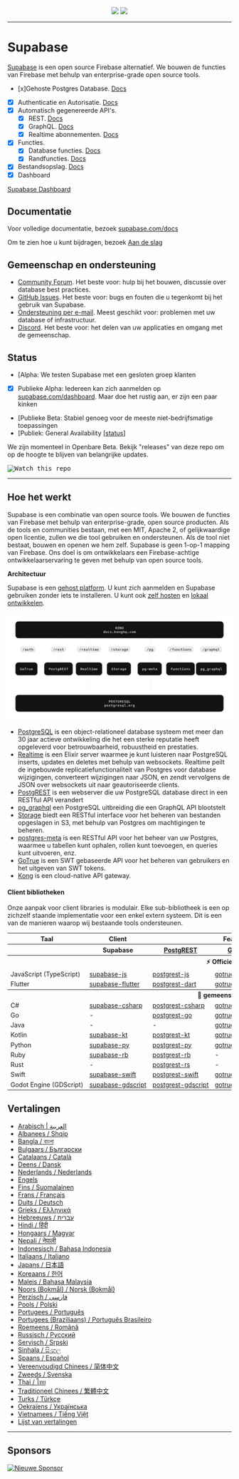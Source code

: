 <p align="center">
<img src="https://user-images.githubusercontent.com/8291514/213727234-cda046d6-28c6-491a-b284-b86c5cede25d.png#gh-light-mode-only">
<img src="https://user-images.githubusercontent.com/8291514/213727225-56186826-bee8-43b5-9b15-86e839d89393.png#gh-dark-mode-only">
</p>

---

# Supabase

[Supabase](https://supabase.com) is een open source Firebase alternatief. We bouwen de functies van Firebase met behulp van enterprise-grade open source tools.

- [x]Gehoste Postgres Database. [Docs](https://supabase.com/docs/guides/database)
- [x] Authenticatie en Autorisatie. [Docs](https://supabase.com/docs/guides/auth)
- [x] Automatisch gegenereerde API's.
  - [x] REST. [Docs](https://supabase.com/docs/guides/api#rest-api-overview)
  - [x] GraphQL. [Docs](https://supabase.com/docs/guides/api#graphql-api-overview)
  - [x] Realtime abonnementen. [Docs](https://supabase.com/docs/guides/api#realtime-api-overview)
- [x] Functies.
  - [x] Database functies. [Docs](https://supabase.com/docs/guides/database/functions)
  - [x] Randfuncties. [Docs](https://supabase.com/docs/guides/functions)
- [x] Bestandsopslag. [Docs](https://supabase.com/docs/guides/storage)
- [x] Dashboard

[Supabase Dashboard](https://raw.githubusercontent.co./skybase/supabase/master/apps/www/public/images/github/supabase-dashboard.png)

## Documentatie

Voor volledige documentatie, bezoek [supabase.com/docs](https://supabase.com/docs)

Om te zien hoe u kunt bijdragen, bezoek [Aan de slag](../DEVELOPERS.md)

## Gemeenschap en ondersteuning

- [Community Forum](https://github.com/supabase/supabase/discussions). Het beste voor: hulp bij het bouwen, discussie over database best practices.
- [GitHub Issues](https://github.com/supabase/supabase/issues). Het beste voor: bugs en fouten die u tegenkomt bij het gebruik van Supabase.
- [Ondersteuning per e-mail](https://supabase.com/docs/support#business-support). Meest geschikt voor: problemen met uw database of infrastructuur.
- [Discord](https://discord.supabase.com). Het beste voor: het delen van uw applicaties en omgang met de gemeenschap.

## Status

- [Alpha: We testen Supabase met een gesloten groep klanten
- [x] Publieke Alpha: Iedereen kan zich aanmelden op [supabase.com/dashboard](https://supabase.com/dashboard). Maar doe het rustig aan, er zijn een paar kinken
- [Publieke Beta: Stabiel genoeg voor de meeste niet-bedrijfsmatige toepassingen
- [Publiek: General Availability [[status](https://supabase.com/docs/guides/getting-started/features#feature-status)]

We zijn momenteel in Openbare Beta. Bekijk "releases" van deze repo om op de hoogte te blijven van belangrijke updates.

<kbd><img src="https://raw.githubusercontent.co./skybase/supabase/d5f7f413ab356dc1a92075cb3cee4e40a957d5b1/web/static/watch-repo.gif" alt="Watch this repo"/></kbd>

---

## Hoe het werkt

Supabase is een combinatie van open source tools. We bouwen de functies van Firebase met behulp van enterprise-grade, open source producten. Als de tools en communities bestaan, met een MIT, Apache 2, of gelijkwaardige open licentie, zullen we die tool gebruiken en ondersteunen. Als de tool niet bestaat, bouwen en openen we hem zelf. Supabase is geen 1-op-1 mapping van Firebase. Ons doel is om ontwikkelaars een Firebase-achtige ontwikkelaarservaring te geven met behulp van open source tools.

**Architectuur**

Supabase is een [gehost platform](https://supabase.com/dashboard). U kunt zich aanmelden en Supabase gebruiken zonder iets te installeren.
U kunt ook [zelf hosten](https://supabase.com/docs/guides/hosting/overview) en [lokaal ontwikkelen](https://supabase.com/docs/guides/local-development).

![architectuur](https://github.com/supabase/supabase/blob/master/apps/docs/public/img/supabase-architecture.svg)

- [PostgreSQL](https://www.postgresql.org/) is een object-relationeel database systeem met meer dan 30 jaar actieve ontwikkeling die het een sterke reputatie heeft opgeleverd voor betrouwbaarheid, robuustheid en prestaties.
- [Realtime](https://github.com/supabase/realtime) is een Elixir server waarmee je kunt luisteren naar PostgreSQL inserts, updates en deletes met behulp van websockets. Realtime peilt de ingebouwde replicatiefunctionaliteit van Postgres voor database wijzigingen, converteert wijzigingen naar JSON, en zendt vervolgens de JSON over websockets uit naar geautoriseerde clients.
- [PostgREST](http://postgrest.org/) is een webserver die uw PostgreSQL database direct in een RESTful API verandert
- [pg_graphql](http://github.com/supabase/pg_graphql/) een PostgreSQL uitbreiding die een GraphQL API blootstelt
- [Storage](https://github.com/supabase/storage-api) biedt een RESTful interface voor het beheren van bestanden opgeslagen in S3, met behulp van Postgres om machtigingen te beheren.
- [postgres-meta](https://github.com/supabase/postgres-meta) is een RESTful API voor het beheer van uw Postgres, waarmee u tabellen kunt ophalen, rollen kunt toevoegen, en queries kunt uitvoeren, enz.
- [GoTrue](https://github.com/netlify/gotrue) is een SWT gebaseerde API voor het beheren van gebruikers en het uitgeven van SWT tokens.
- [Kong](https://github.com/Kong/kong) is een cloud-native API gateway.

#### Client bibliotheken

Onze aanpak voor client libraries is modulair. Elke sub-bibliotheek is een op zichzelf staande implementatie voor een enkel extern systeem. Dit is een van de manieren waarop wij bestaande tools ondersteunen.

<table style="table-layout:fixed; white-space: nowrap;">
  <tr>
    <th>Taal</th>
    <th>Client</th>
    <th colspan="5">Feature-Clients (gebundeld in Supabase client)</th>
  </tr>
  
  <tr>
    <th></th>
    <th>Supabase</th>
    <th><a href="https://github.com/postgrest/postgrest" target="_blank" rel="noopener noreferrer">PostgREST</a></th>
    <th><a href="https://github.com/supabase/gotrue" target="_blank" rel="noopener noreferrer">GoTrue</a></th>
    <th><a href="https://github.com/supabase/realtime" target="_blank" rel="noopener noreferrer">Realtime</a></th>
    <th><a href="https://github.com/supabase/storage-api" target="_blank" rel="noopener noreferrer">Storage</a></th>
    <th>Functions</th>
  </tr>
  <!-- TEMPLATE FOR NEW ROW -->
  <!-- START ROW
  <tr>
    <td>lang</td>
    <td><a href="https://github.com/supabase-community/supabase-lang" target="_blank" rel="noopener noreferrer">supabase-lang</a></td>
    <td><a href="https://github.com/supabase-community/postgrest-lang" target="_blank" rel="noopener noreferrer">postgrest-lang</a></td>
    <td><a href="https://github.com/supabase-community/gotrue-lang" target="_blank" rel="noopener noreferrer">gotrue-lang</a></td>
    <td><a href="https://github.com/supabase-community/realtime-lang" target="_blank" rel="noopener noreferrer">realtime-lang</a></td>
    <td><a href="https://github.com/supabase-community/storage-lang" target="_blank" rel="noopener noreferrer">storage-lang</a></td>
  </tr>
  END ROW -->
  
  <th colspan="7">⚡️ Officieel ⚡️</th>
  
  <tr>
    <td>JavaScript (TypeScript)</td>
    <td><a href="https://github.com/supabase/supabase-js" target="_blank" rel="noopener noreferrer">supabase-js</a></td>
    <td><a href="https://github.com/supabase/postgrest-js" target="_blank" rel="noopener noreferrer">postgrest-js</a></td>
    <td><a href="https://github.com/supabase/gotrue-js" target="_blank" rel="noopener noreferrer">gotrue-js</a></td>
    <td><a href="https://github.com/supabase/realtime-js" target="_blank" rel="noopener noreferrer">realtime-js</a></td>
    <td><a href="https://github.com/supabase/storage-js" target="_blank" rel="noopener noreferrer">storage-js</a></td>
    <td><a href="https://github.com/supabase/functions-js" target="_blank" rel="noopener noreferrer">functions-js</a></td>
  </tr>
    <tr>
    <td>Flutter</td>
    <td><a href="https://github.com/supabase/supabase-flutter" target="_blank" rel="noopener noreferrer">supabase-flutter</a></td>
    <td><a href="https://github.com/supabase/postgrest-dart" target="_blank" rel="noopener noreferrer">postgrest-dart</a></td>
    <td><a href="https://github.com/supabase/gotrue-dart" target="_blank" rel="noopener noreferrer">gotrue-dart</a></td>
    <td><a href="https://github.com/supabase/realtime-dart" target="_blank" rel="noopener noreferrer">realtime-dart</a></td>
    <td><a href="https://github.com/supabase/storage-dart" target="_blank" rel="noopener noreferrer">storage-dart</a></td>
    <td><a href="https://github.com/supabase/functions-dart" target="_blank" rel="noopener noreferrer">functions-dart</a></td>
  </tr>
  
  <th colspan="7">💚 gemeenschap 💚</th>
  
  <tr>
    <td>C#</td>
    <td><a href="https://github.com/supabase-community/supabase-csharp" target="_blank" rel="noopener noreferrer">supabase-csharp</a></td>
    <td><a href="https://github.com/supabase-community/postgrest-csharp" target="_blank" rel="noopener noreferrer">postgrest-csharp</a></td>
    <td><a href="https://github.com/supabase-community/gotrue-csharp" target="_blank" rel="noopener noreferrer">gotrue-csharp</a></td>
    <td><a href="https://github.com/supabase-community/realtime-csharp" target="_blank" rel="noopener noreferrer">realtime-csharp</a></td>
    <td><a href="https://github.com/supabase-community/storage-csharp" target="_blank" rel="noopener noreferrer">storage-csharp</a></td>
    <td><a href="https://github.com/supabase-community/functions-csharp" target="_blank" rel="noopener noreferrer">functions-csharp</a></td>
  </tr>
  <tr>
    <td>Go</td>
    <td>-</td>
    <td><a href="https://github.com/supabase-community/postgrest-go" target="_blank" rel="noopener noreferrer">postgrest-go</a></td>
    <td><a href="https://github.com/supabase-community/gotrue-go" target="_blank" rel="noopener noreferrer">gotrue-go</a></td>
    <td>-</td>
    <td><a href="https://github.com/supabase-community/storage-go" target="_blank" rel="noopener noreferrer">storage-go</a></td>
    <td><a href="https://github.com/supabase-community/functions-go" target="_blank" rel="noopener noreferrer">functions-go</a></td>
  </tr>
  <tr>
    <td>Java</td>
    <td>-</td>
    <td>-</td>
    <td><a href="https://github.com/supabase-community/gotrue-java" target="_blank" rel="noopener noreferrer">gotrue-java</a></td>
    <td>-</td>
    <td><a href="https://github.com/supabase-community/storage-java" target="_blank" rel="noopener noreferrer">storage-java</a></td>
    <td>-</td>
  </tr>
  <tr>
    <td>Kotlin</td>
    <td><a href="https://github.com/supabase-community/supabase-kt" target="_blank" rel="noopener noreferrer">supabase-kt</a></td>
    <td><a href="https://github.com/supabase-community/supabase-kt/tree/master/Postgrest" target="_blank" rel="noopener noreferrer">postgrest-kt</a></td>
    <td><a href="https://github.com/supabase-community/supabase-kt/tree/master/GoTrue" target="_blank" rel="noopener noreferrer">gotrue-kt</a></td>
    <td><a href="https://github.com/supabase-community/supabase-kt/tree/master/Realtime" target="_blank" rel="noopener noreferrer">realtime-kt</a></td>
    <td><a href="https://github.com/supabase-community/supabase-kt/tree/master/Storage" target="_blank" rel="noopener noreferrer">storage-kt</a></td>
    <td><a href="https://github.com/supabase-community/supabase-kt/tree/master/Functions" target="_blank" rel="noopener noreferrer">functions-kt</a></td>
  </tr>
  <tr>
    <td>Python</td>
    <td><a href="https://github.com/supabase-community/supabase-py" target="_blank" rel="noopener noreferrer">supabase-py</a></td>
    <td><a href="https://github.com/supabase-community/postgrest-py" target="_blank" rel="noopener noreferrer">postgrest-py</a></td>
    <td><a href="https://github.com/supabase-community/gotrue-py" target="_blank" rel="noopener noreferrer">gotrue-py</a></td>
    <td><a href="https://github.com/supabase-community/realtime-py" target="_blank" rel="noopener noreferrer">realtime-py</a></td>
    <td><a href="https://github.com/supabase-community/storage-py" target="_blank" rel="noopener noreferrer">storage-py</a></td>
    <td><a href="https://github.com/supabase-community/functions-py" target="_blank" rel="noopener noreferrer">functions-py</a></td>
  </tr>
  <tr>
    <td>Ruby</td>
    <td><a href="https://github.com/supabase-community/supabase-rb" target="_blank" rel="noopener noreferrer">supabase-rb</a></td>
    <td><a href="https://github.com/supabase-community/postgrest-rb" target="_blank" rel="noopener noreferrer">postgrest-rb</a></td>
    <td>-</td>
    <td>-</td>
    <td>-</td>
    <td>-</td>
  </tr>
  <tr>
    <td>Rust</td>
    <td>-</td>
    <td><a href="https://github.com/supabase-community/postgrest-rs" target="_blank" rel="noopener noreferrer">postgrest-rs</a></td>
    <td>-</td>
    <td>-</td>
    <td>-</td>
    <td>-</td>
  </tr>
  <tr>
    <td>Swift</td>
    <td><a href="https://github.com/supabase-community/supabase-swift" target="_blank" rel="noopener noreferrer">supabase-swift</a></td>
    <td><a href="https://github.com/supabase-community/postgrest-swift" target="_blank" rel="noopener noreferrer">postgrest-swift</a></td>
    <td><a href="https://github.com/supabase-community/gotrue-swift" target="_blank" rel="noopener noreferrer">gotrue-swift</a></td>
    <td><a href="https://github.com/supabase-community/realtime-swift" target="_blank" rel="noopener noreferrer">realtime-swift</a></td>
    <td><a href="https://github.com/supabase-community/storage-swift" target="_blank" rel="noopener noreferrer">storage-swift</a></td>
    <td><a href="https://github.com/supabase-community/functions-swift" target="_blank" rel="noopener noreferrer">functions-swift</a></td>
  </tr>
  <tr>
    <td>Godot Engine (GDScript)</td>
    <td><a href="https://github.com/supabase-community/godot-engine.supabase" target="_blank" rel="noopener noreferrer">supabase-gdscript</a></td>
    <td><a href="https://github.com/supabase-community/postgrest-gdscript" target="_blank" rel="noopener noreferrer">postgrest-gdscript</a></td>
    <td><a href="https://github.com/supabase-community/gotrue-gdscript" target="_blank" rel="noopener noreferrer">gotrue-gdscript</a></td>
    <td><a href="https://github.com/supabase-community/realtime-gdscript" target="_blank" rel="noopener noreferrer">realtime-gdscript</a></td>
    <td><a href="https://github.com/supabase-community/storage-gdscript" target="_blank" rel="noopener noreferrer">storage-gdscript</a></td>
    <td><a href="https://github.com/supabase-community/functions-gdscript" target="_blank" rel="noopener noreferrer">functions-gdscript</a></td>
  </tr>
  
</table>

<!--- Remove this list if you're translating to another language, it's hard to keep updated across multiple files-->
<!--- Keep only the link to the list of translation files-->

## Vertalingen

- [Arabisch | العربية](/i18n/README.ar.md)
- [Albanees / Shqip](/i18n/README.sq.md)
- [Bangla / বাংলা](/i18n/README.bn.md)
- [Bulgaars / Български](/i18n/README.bg.md)
- [Catalaans / Català](/i18n/README.ca.md)
- [Deens / Dansk](/i18n/README.da.md)
- [Nederlands / Nederlands](/i18n/README.nl.md)
- [Engels](https://github.com/supabase/supabase)
- [Fins / Suomalainen](/i18n/README.fi.md)
- [Frans / Français](/i18n/README.fr.md)
- [Duits / Deutsch](/i18n/README.de.md)
- [Grieks / Ελληνικά](/i18n/README.gr.md)
- [Hebreeuws / עברית](/i18n/README.he.md)
- [Hindi / हिंदी](/i18n/README.hi.md)
- [Hongaars / Magyar](/i18n/README.hu.md)
- [Nepali / नेपाली](/i18n/README.ne.md)
- [Indonesisch / Bahasa Indonesia](/i18n/README.id.md)
- [Italiaans / Italiano](/i18n/README.it.md)
- [Japans / 日本語](/i18n/README.jp.md)
- [Koreaans / 한어](/i18n/README.ko.md)
- [Maleis / Bahasa Malaysia](/i18n/README.ms.md)
- [Noors (Bokmål) / Norsk (Bokmål)](/i18n/README.nb-no.md)
- [Perzisch / فارسی](/i18n/README.fa.md)
- [Pools / Polski](/i18n/README.pl.md)
- [Portugees / Português](/i18n/README.pt.md)
- [Portugees (Braziliaans) / Português Brasileiro](/i18n/README.pt-br.md)
- [Roemeens / Română](/i18n/README.ro.md)
- [Russisch / Pусский](/i18n/README.ru.md)
- [Servisch / Srpski](/i18n/README.sr.md)
- [Sinhala / සිංහල](/i18n/README.si.md)
- [Spaans / Español](/i18n/README.es.md)
- [Vereenvoudigd Chinees / 简体中文](/i18n/README.zh-cn.md)
- [Zweeds / Svenska](/i18n/README.sv.md)
- [Thai / ไทย](/i18n/README.th.md)
- [Traditioneel Chinees / 繁體中文](/i18n/README.zh-tw.md)
- [Turks / Türkçe](/i18n/README.tr.md)
- [Oekraïens / Українська](/i18n/README.uk.md)
- [Vietnamees / Tiếng Việt](/i18n/README.vi-vn.md)
- [Lijst van vertalingen](/i18n/talen.md) <!--- Keep only this -->

---

## Sponsors

[![Nieuwe Sponsor](https://user-images.githubusercontent.com/10214025/90518111-e74bbb00-e198-11ea-8f88-c9e3c1aa4b5b.png)](https://github.com/sponsors/supabase)
